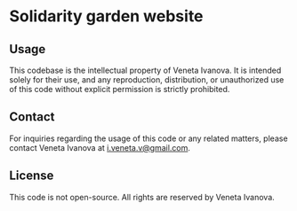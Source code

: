 
# Solidarity garden website

## Usage

This codebase is the intellectual property of Veneta Ivanova. It is intended solely for their use, and any reproduction, distribution, or unauthorized use of this code without explicit permission is strictly prohibited.

## Contact

For inquiries regarding the usage of this code or any related matters, please contact Veneta Ivanova at i.veneta.v@gmail.com.

## License

This code is not open-source. All rights are reserved by Veneta Ivanova.
